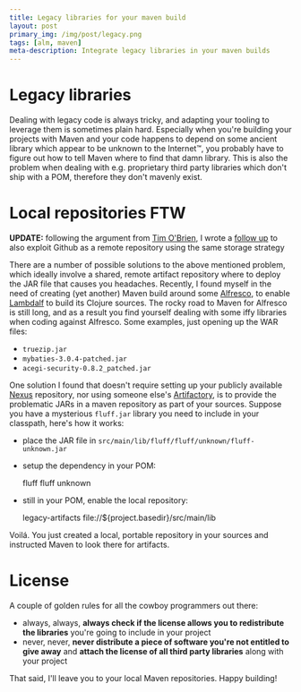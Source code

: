 ```yaml
---
title: Legacy libraries for your maven build
layout: post
primary_img: /img/post/legacy.png
tags: [alm, maven]
meta-description: Integrate legacy libraries in your maven builds
---
```


Legacy libraries
================

Dealing with legacy code is always tricky, and adapting your tooling to leverage them is sometimes plain hard. Especially when you're building your projects with Maven and your code happens to depend on some ancient library which appear to be unknown to the Internet™, you probably have to figure out how to tell Maven where to find that damn library. This is also the problem when dealing with e.g. proprietary third party libraries which don't ship with a POM, therefore they don't mavenly exist.

Local repositories FTW
======================

<strong>UPDATE:</strong> following the argument from [Tim O'Brien](http://discursive.com/), I wrote a [follow up](http://skuro.tk/2012/05/28/legacy-artifacts-repository-update-going-remote/) to also exploit Github as a remote repository using the same storage strategy 

There are a number of possible solutions to the above mentioned problem, which ideally involve a shared, remote artifact repository where to deploy the JAR file that causes you headaches. Recently, I found myself in the need of creating (yet another) Maven build around some [Alfresco](http://www.alfresco.com), to enable [Lambdalf](http://skuro.tk/lambdalf/) to build its Clojure sources. The rocky road to Maven for Alfresco is still long, and as a result you find yourself dealing with some iffy libraries when coding against Alfresco. Some examples, just opening up the WAR files:

- `truezip.jar`
- `mybaties-3.0.4-patched.jar`
- `acegi-security-0.8.2_patched.jar`

One solution I found that doesn't require setting up your publicly available [Nexus](http://www.sonatype.org/nexus/) repository, nor using someone else's [Artifactory](http://www.jfrog.com/products.php), is to provide the problematic JARs in a maven repository as part of your sources. Suppose you have a mysterious `fluff.jar` library you need to include in your classpath, here's how it works:

* place the JAR file in `src/main/lib/fluff/fluff/unknown/fluff-unknown.jar`

* setup the dependency in your POM:

    <dependencies>
      <dependency>
        <groupId>fluff</groupId>
        <artifactId>fluff</artifactId>
        <version>unknown</version>
      </dependency>
    </dependencies>

* still in your POM, enable the local repository:

    <repositories>
      <repository>
        <id>legacy-artifacts</id>
        <url>file://${project.basedir}/src/main/lib</url>
      </repository>
    </repositories>

Voil&aacute;. You just created a local, portable repository in your sources and instructed Maven to look there for artifacts.

License
=======

A couple of golden rules for all the cowboy programmers out there:

* always, always, **always check if the license allows you to redistribute the libraries** you're going to include in your project
* never, never, **never distribute a piece of software you're not entitled to give away** and **attach the license of all third party libraries** along with your project

That said, I'll leave you to your local Maven repositories. Happy building!
